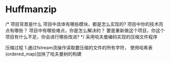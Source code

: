# Huffmanzip

/*
项目背景是什么
项目中具体有哪些模块，都是怎么实现的?
项目中你的技术亮点有哪些？
项目中有哪些难点，你是怎么解决的？
要是重新做这个项目，你这个项目有什么不足，你会进行哪些改进?
*/
采用哈夫曼编码实现的压缩文件程序

压缩过程
1.通过fstream流操作读取要压缩的文件的所有字符，
使用哈希表(ordered_map)加快了哈夫曼树的构建
